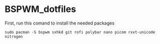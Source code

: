 # BSPWM_dotfiles
First, run this comand to install the needed packages 
```
sudo pacman -S bspwm sxhkd git rofi polybar nano picom rxvt-unicode nitrogen
```
